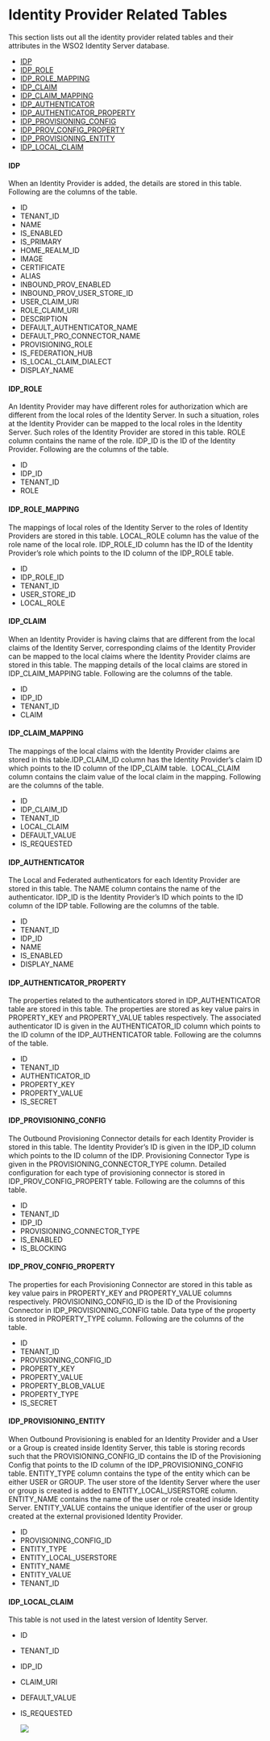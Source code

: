# Identity Provider Related Tables

This section lists out all the identity provider related tables and
their attributes in the WSO2 Identity Server database.

-   [IDP](#IdentityProviderRelatedTables-IDP)
-   [IDP\_ROLE](#IdentityProviderRelatedTables-IDP_ROLE)
-   [IDP\_ROLE\_MAPPING](#IdentityProviderRelatedTables-IDP_ROLE_MAPPING)
-   [IDP\_CLAIM](#IdentityProviderRelatedTables-IDP_CLAIM)
-   [IDP\_CLAIM\_MAPPING](#IdentityProviderRelatedTables-IDP_CLAIM_MAPPING)
-   [IDP\_AUTHENTICATOR](#IdentityProviderRelatedTables-IDP_AUTHENTICATOR)
-   [IDP\_AUTHENTICATOR\_PROPERTY](#IdentityProviderRelatedTables-IDP_AUTHENTICATOR_PROPERTY)
-   [IDP\_PROVISIONING\_CONFIG](#IdentityProviderRelatedTables-IDP_PROVISIONING_CONFIG)
-   [IDP\_PROV\_CONFIG\_PROPERTY](#IdentityProviderRelatedTables-IDP_PROV_CONFIG_PROPERTY)
-   [IDP\_PROVISIONING\_ENTITY](#IdentityProviderRelatedTables-IDP_PROVISIONING_ENTITY)
-   [IDP\_LOCAL\_CLAIM](#IdentityProviderRelatedTables-IDP_LOCAL_CLAIM)

#### IDP

When an Identity Provider is added, the details are stored in this
table. Following are the columns of the table.

-   ID
-   TENANT\_ID
-   NAME
-   IS\_ENABLED
-   IS\_PRIMARY
-   HOME\_REALM\_ID
-   IMAGE
-   CERTIFICATE
-   ALIAS
-   INBOUND\_PROV\_ENABLED
-   INBOUND\_PROV\_USER\_STORE\_ID
-   USER\_CLAIM\_URI
-   ROLE\_CLAIM\_URI
-   DESCRIPTION
-   DEFAULT\_AUTHENTICATOR\_NAME
-   DEFAULT\_PRO\_CONNECTOR\_NAME
-   PROVISIONING\_ROLE
-   IS\_FEDERATION\_HUB
-   IS\_LOCAL\_CLAIM\_DIALECT
-   DISPLAY\_NAME

#### IDP\_ROLE

An Identity Provider may have different roles for authorization which
are different from the local roles of the Identity Server. In such a
situation, roles at the Identity Provider can be mapped to the local
roles in the Identity Server. Such roles of the Identity Provider are
stored in this table. ROLE column contains the name of the role. IDP\_ID
is the ID of the Identity Provider. Following are the columns of the
table.

-   ID
-   IDP\_ID
-   TENANT\_ID
-   ROLE

#### IDP\_ROLE\_MAPPING

The mappings of local roles of the Identity Server to the roles of
Identity Providers are stored in this table. LOCAL\_ROLE column has the
value of the role name of the local role. IDP\_ROLE\_ID column has the
ID of the Identity Provider’s role which points to the ID column of the
IDP\_ROLE table.

-   ID
-   IDP\_ROLE\_ID
-   TENANT\_ID
-   USER\_STORE\_ID
-   LOCAL\_ROLE

#### IDP\_CLAIM

When an Identity Provider is having claims that are different from the
local claims of the Identity Server, corresponding claims of the
Identity Provider can be mapped to the local claims where the Identity
Provider claims are stored in this table. The mapping details of the
local claims are stored in IDP\_CLAIM\_MAPPING table. Following are the
columns of the table.

-   ID
-   IDP\_ID
-   TENANT\_ID
-   CLAIM

#### IDP\_CLAIM\_MAPPING

The mappings of the local claims with the Identity Provider claims are
stored in this table.IDP\_CLAIM\_ID column has the Identity Provider’s
claim ID which points to the ID column of the IDP\_CLAIM table.
 LOCAL\_CLAIM column contains the claim value of the local claim in the
mapping. Following are the columns of the table.

-   ID
-   IDP\_CLAIM\_ID
-   TENANT\_ID
-   LOCAL\_CLAIM
-   DEFAULT\_VALUE
-   IS\_REQUESTED

#### IDP\_AUTHENTICATOR

The Local and Federated authenticators for each Identity Provider are
stored in this table. The NAME column contains the name of the
authenticator. IDP\_ID is the Identity Provider’s ID which points to the
ID column of the IDP table. Following are the columns of the table.

-   ID
-   TENANT\_ID
-   IDP\_ID
-   NAME
-   IS\_ENABLED
-   DISPLAY\_NAME

#### IDP\_AUTHENTICATOR\_PROPERTY

The properties related to the authenticators stored in
IDP\_AUTHENTICATOR table are stored in this table. The properties are
stored as key value pairs in PROPERTY\_KEY and PROPERTY\_VALUE tables
respectively. The associated authenticator ID is given in the
AUTHENTICATOR\_ID column which points to the ID column of the
IDP\_AUTHENTICATOR table. Following are the columns of the table.

-   ID
-   TENANT\_ID
-   AUTHENTICATOR\_ID
-   PROPERTY\_KEY
-   PROPERTY\_VALUE
-   IS\_SECRET

#### IDP\_PROVISIONING\_CONFIG

The Outbound Provisioning Connector details for each Identity Provider
is stored in this table. The Identity Provider’s ID is given in the
IDP\_ID column which points to the ID column of the IDP. Provisioning
Connector Type is given in the PROVISIONING\_CONNECTOR\_TYPE column.
Detailed configuration for each type of provisioning connector is stored
in IDP\_PROV\_CONFIG\_PROPERTY table. Following are the columns of this
table.

-   ID
-   TENANT\_ID
-   IDP\_ID
-   PROVISIONING\_CONNECTOR\_TYPE
-   IS\_ENABLED
-   IS\_BLOCKING

#### IDP\_PROV\_CONFIG\_PROPERTY

The properties for each Provisioning Connector are stored in this table
as key value pairs in PROPERTY\_KEY and PROPERTY\_VALUE columns
respectively. PROVISIONING\_CONFIG\_ID is the ID of the Provisioning
Connector in IDP\_PROVISIONING\_CONFIG table. Data type of the property
is stored in PROPERTY\_TYPE column. Following are the columns of the
table.

-   ID
-   TENANT\_ID
-   PROVISIONING\_CONFIG\_ID
-   PROPERTY\_KEY
-   PROPERTY\_VALUE
-   PROPERTY\_BLOB\_VALUE
-   PROPERTY\_TYPE
-   IS\_SECRET

#### IDP\_PROVISIONING\_ENTITY

When Outbound Provisioning is enabled for an Identity Provider and a
User or a Group is created inside Identity Server, this table is storing
records such that the PROVISIONING\_CONFIG\_ID contains the ID of the
Provisioning Config that points to the ID column of the
IDP\_PROVISIONING\_CONFIG table. ENTITY\_TYPE column contains the type
of the entity which can be either USER or GROUP. The user store of the
Identity Server where the user or group is created is added to
ENTITY\_LOCAL\_USERSTORE column. ENTITY\_NAME contains the name of the
user or role created inside Identity Server. ENTITY\_VALUE contains the
unique identifier of the user or group created at the external
provisioned Identity Provider.

-   ID
-   PROVISIONING\_CONFIG\_ID
-   ENTITY\_TYPE
-   ENTITY\_LOCAL\_USERSTORE
-   ENTITY\_NAME
-   ENTITY\_VALUE
-   TENANT\_ID

#### IDP\_LOCAL\_CLAIM

This table is not used in the latest version of Identity Server.

-   ID
-   TENANT\_ID
-   IDP\_ID
-   CLAIM\_URI
-   DEFAULT\_VALUE
-   IS\_REQUESTED  
      
      
    ![](../../assets/img//103329401/103329402.png) 
